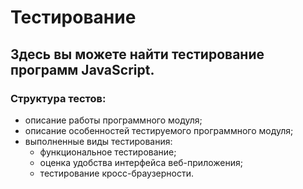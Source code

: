 # Тестирование
## Здесь вы можете найти тестирование программ JavaScript.
### Структура тестов: 
- описание работы программного модуля; 
- описание особенностей тестируемого программного модуля; 
- выполненные виды тестирования:
  - функциональное тестирование;
  - оценка удобства интерфейса веб-приложения;
  - тестирование кросс-браузерности.
